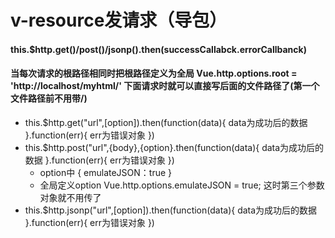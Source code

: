 # v-resource发请求（导包）

#### this.$http.get()/post()/jsonp().then(successCallabck.errorCallbanck)

#### 当每次请求的根路径相同时把根路径定义为全局  Vue.http.options.root = 'http://localhost/myhtml/'  下面请求时就可以直接写后面的文件路径了(第一个文件路径前不用带/)

- this.$http.get("url",[option]).then(function(data){ data为成功后的数据 }.function(err){ err为错误对象 })
- this.$http.post("url",{body},{option}.then(function(data){ data为成功后的数据 }.function(err){ err为错误对象 })
  - option中           { emulateJSON：true }
  - 全局定义option     Vue.http.options.emulateJSON = true;   这时第三个参数对象就不用传了
-  this.$http.jsonp("url",[option]).then(function(data){ data为成功后的数据 }.function(err){ err为错误对象 })